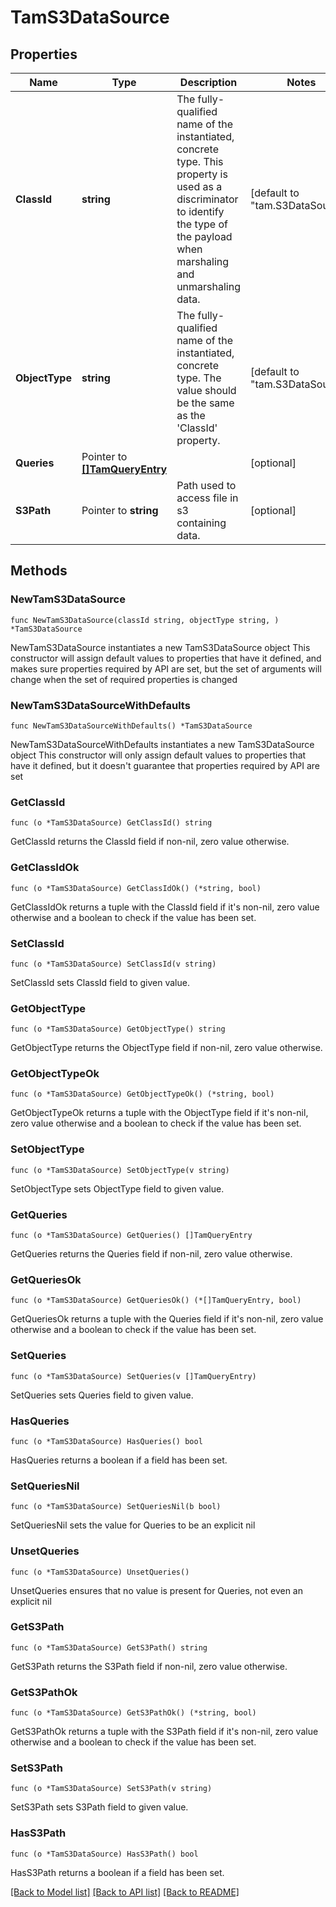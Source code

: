 # TamS3DataSource

## Properties

Name | Type | Description | Notes
------------ | ------------- | ------------- | -------------
**ClassId** | **string** | The fully-qualified name of the instantiated, concrete type. This property is used as a discriminator to identify the type of the payload when marshaling and unmarshaling data. | [default to "tam.S3DataSource"]
**ObjectType** | **string** | The fully-qualified name of the instantiated, concrete type. The value should be the same as the &#39;ClassId&#39; property. | [default to "tam.S3DataSource"]
**Queries** | Pointer to [**[]TamQueryEntry**](TamQueryEntry.md) |  | [optional] 
**S3Path** | Pointer to **string** | Path used to access file in s3 containing data. | [optional] 

## Methods

### NewTamS3DataSource

`func NewTamS3DataSource(classId string, objectType string, ) *TamS3DataSource`

NewTamS3DataSource instantiates a new TamS3DataSource object
This constructor will assign default values to properties that have it defined,
and makes sure properties required by API are set, but the set of arguments
will change when the set of required properties is changed

### NewTamS3DataSourceWithDefaults

`func NewTamS3DataSourceWithDefaults() *TamS3DataSource`

NewTamS3DataSourceWithDefaults instantiates a new TamS3DataSource object
This constructor will only assign default values to properties that have it defined,
but it doesn't guarantee that properties required by API are set

### GetClassId

`func (o *TamS3DataSource) GetClassId() string`

GetClassId returns the ClassId field if non-nil, zero value otherwise.

### GetClassIdOk

`func (o *TamS3DataSource) GetClassIdOk() (*string, bool)`

GetClassIdOk returns a tuple with the ClassId field if it's non-nil, zero value otherwise
and a boolean to check if the value has been set.

### SetClassId

`func (o *TamS3DataSource) SetClassId(v string)`

SetClassId sets ClassId field to given value.


### GetObjectType

`func (o *TamS3DataSource) GetObjectType() string`

GetObjectType returns the ObjectType field if non-nil, zero value otherwise.

### GetObjectTypeOk

`func (o *TamS3DataSource) GetObjectTypeOk() (*string, bool)`

GetObjectTypeOk returns a tuple with the ObjectType field if it's non-nil, zero value otherwise
and a boolean to check if the value has been set.

### SetObjectType

`func (o *TamS3DataSource) SetObjectType(v string)`

SetObjectType sets ObjectType field to given value.


### GetQueries

`func (o *TamS3DataSource) GetQueries() []TamQueryEntry`

GetQueries returns the Queries field if non-nil, zero value otherwise.

### GetQueriesOk

`func (o *TamS3DataSource) GetQueriesOk() (*[]TamQueryEntry, bool)`

GetQueriesOk returns a tuple with the Queries field if it's non-nil, zero value otherwise
and a boolean to check if the value has been set.

### SetQueries

`func (o *TamS3DataSource) SetQueries(v []TamQueryEntry)`

SetQueries sets Queries field to given value.

### HasQueries

`func (o *TamS3DataSource) HasQueries() bool`

HasQueries returns a boolean if a field has been set.

### SetQueriesNil

`func (o *TamS3DataSource) SetQueriesNil(b bool)`

 SetQueriesNil sets the value for Queries to be an explicit nil

### UnsetQueries
`func (o *TamS3DataSource) UnsetQueries()`

UnsetQueries ensures that no value is present for Queries, not even an explicit nil
### GetS3Path

`func (o *TamS3DataSource) GetS3Path() string`

GetS3Path returns the S3Path field if non-nil, zero value otherwise.

### GetS3PathOk

`func (o *TamS3DataSource) GetS3PathOk() (*string, bool)`

GetS3PathOk returns a tuple with the S3Path field if it's non-nil, zero value otherwise
and a boolean to check if the value has been set.

### SetS3Path

`func (o *TamS3DataSource) SetS3Path(v string)`

SetS3Path sets S3Path field to given value.

### HasS3Path

`func (o *TamS3DataSource) HasS3Path() bool`

HasS3Path returns a boolean if a field has been set.


[[Back to Model list]](../README.md#documentation-for-models) [[Back to API list]](../README.md#documentation-for-api-endpoints) [[Back to README]](../README.md)


